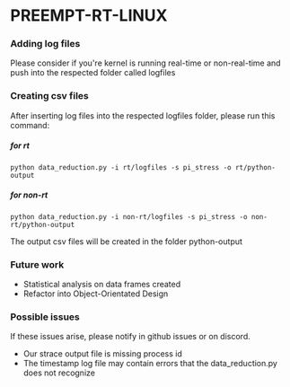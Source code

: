 # PREEMPT-RT-LINUX

### Adding log files
Please consider if you're kernel is running real-time or non-real-time and push into the respected folder called logfiles

### Creating csv files
After inserting log files into the respected logfiles folder, please run this command:

##### for rt
`python data_reduction.py -i rt/logfiles -s pi_stress -o rt/python-output`

##### for non-rt
`python data_reduction.py -i non-rt/logfiles -s pi_stress -o non-rt/python-output`

The output csv files will be created in the folder python-output

### Future work
* Statistical analysis on data frames created
* Refactor into Object-Orientated Design

### Possible issues
If these issues arise, please notify in github issues or on discord.
* Our strace output file is missing process id
* The timestamp log file may contain errors that the data_reduction.py does not recognize
